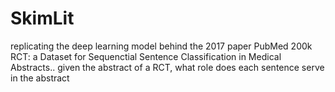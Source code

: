 # SkimLit
replicating the deep learning model behind the 2017 paper PubMed 200k RCT: a Dataset for Sequenctial Sentence Classification in Medical Abstracts.. given the abstract of a RCT, what role does each sentence serve in the abstract
